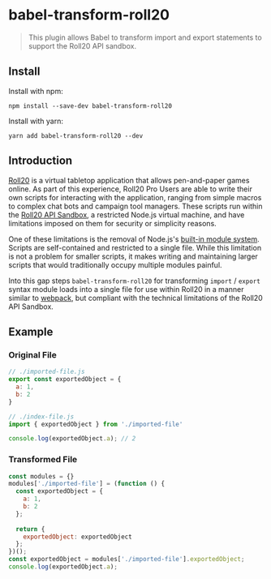 # babel-transform-roll20
> This plugin allows Babel to transform import and export statements to support the Roll20 API sandbox.

## Install
Install with npm:
```
npm install --save-dev babel-transform-roll20
```

Install with yarn:
```
yarn add babel-transform-roll20 --dev
```

## Introduction
[Roll20](https://roll20.net/) is a virtual tabletop application that allows pen-and-paper games online. As part of this experience, Roll20 Pro Users are able to write their own scripts for interacting with the application, ranging from simple macros to complex chat bots and campaign tool managers. These scripts run within the [Roll20 API Sandbox](https://wiki.roll20.net/API:Sandbox_Model), a restricted Node.js virtual machine, and have limitations imposed on them for security or simplicity reasons.

One of these limitations is the removal of Node.js's [built-in module system](https://nodejs.org/api/modules.html). Scripts are self-contained and restricted to a single file. While this limitation is not a problem for smaller scripts, it makes writing and maintaining larger scripts that would traditionally occupy multiple modules painful.

Into this gap steps `babel-transform-roll20` for transforming `import` / `export` syntax module loads into a single file for use within Roll20 in a manner similar to [webpack](https://webpack.js.org), but compliant with the technical limitations of the Roll20 API Sandbox.

## Example
### Original File
```js
// ./imported-file.js
export const exportedObject = {
  a: 1,
  b: 2
}

// ./index-file.js
import { exportedObject } from './imported-file'

console.log(exportedObject.a); // 2
```

### Transformed File
```js
const modules = {}
modules['./imported-file'] = (function () {
  const exportedObject = {
    a: 1,
    b: 2
  };
  
  return {
    exportedObject: exportedObject
  };
})();
const exportedObject = modules['./imported-file'].exportedObject;
console.log(exportedObject.a);
```
